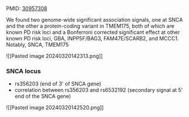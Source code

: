 PMID: [30957308](https://pubmed.ncbi.nlm.nih.gov/30957308)

We found two genome-wide significant association signals, one at SNCA and the other a protein-coding variant in TMEM175, both of which are known PD risk loci and a Bonferroni corrected significant effect at other known PD risk loci, GBA, INPP5F/BAG3, FAM47E/SCARB2, and MCCC1. Notably, SNCA, TMEM175

![[Pasted image 20240320142313.png]]


### SNCA locus

- rs356203 (end of 3' of SNCA gene)
- correlation between rs356203 and rs6532192 (secondary signal at 5' end of the SNCA gene)

![[Pasted image 20240320142520.png]]